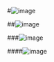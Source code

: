 #![image](https://github.com/avan2urist/play_python/assets/156675394/803c92c3-29e5-4e97-ba1f-72815f553e4d)

##![image](https://github.com/avan2urist/play_python/assets/156675394/5577b3e4-9586-4527-8b79-e91769c43c9d)

###![image](https://github.com/avan2urist/play_python/assets/156675394/ddb12d69-0663-4d4f-ab5c-bee622f95515)

####![image](https://github.com/avan2urist/play_python/assets/156675394/54d15895-d692-4717-9c8a-a75da267056c)


